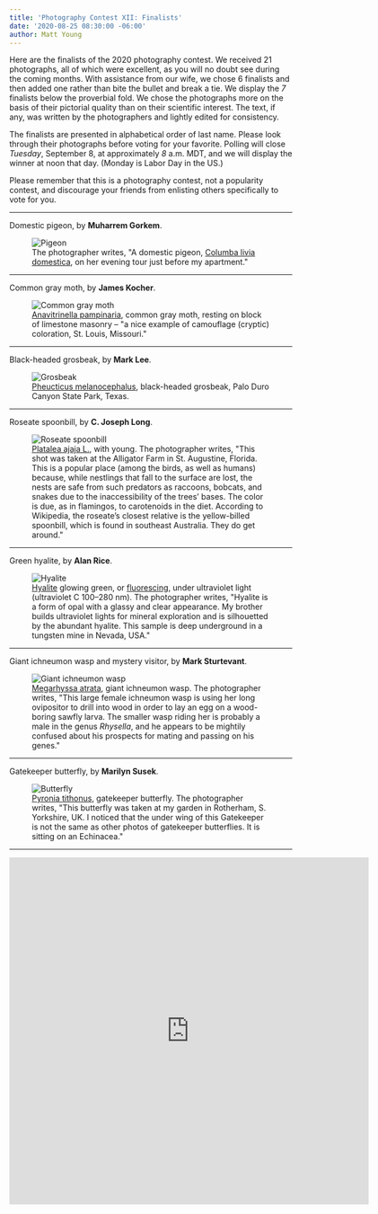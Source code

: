 ```yaml
---
title: 'Photography Contest XII: Finalists'
date: '2020-08-25 08:30:00 -06:00'
author: Matt Young
---
```


Here are the finalists of the 2020 photography contest. We received 21 photographs, all of which were excellent, as you will no doubt see during the coming months. With assistance from our wife, we chose 6 finalists and then added one rather than bite the bullet and break a tie. We display the *7* finalists below the proverbial fold. We chose the photographs more on the basis of their pictorial quality than on their scientific interest. The text, if any, was written by the photographers and lightly edited for consistency.

The finalists are presented in alphabetical order of last name. Please look through their photographs before voting for your favorite. Polling will close *Tuesday*, September 8, at approximately *8* a.m. MDT, and we will display the winner at noon that day. (Monday is Labor Day in the US.)

Please remember that this is a photography contest, not a popularity contest, and discourage your friends from enlisting others specifically to vote for you.

<!--more-->

-----

Domestic pigeon, by **Muharrem Gorkem**.
<figure>
<img src="/uploads/2020/Gorkem_DomesticPigeon1_600.jpg" alt="Pigeon"/>
<figcaption>
The photographer writes, "A domestic pigeon, <a href="https://en.wikipedia.org/wiki/Domestic_pigeon">Columba livia domestica</a>, on her evening tour just before my apartment."
</figcaption>
</figure>

-----

Common gray moth, by **James Kocher**.
<figure>
<img src="/uploads/2020/Kocher_CommonGrayMoth1.jpg" alt="Common gray moth"/>
<figcaption>
<a href="https://en.wikipedia.org/wiki/Anavitrinella_pampinaria">Anavitrinella pampinaria</a>, common gray moth, resting on block of limestone masonry &ndash; "a nice example of camouflage (cryptic) coloration, St. Louis, Missouri." </figcaption>
</figure>

-----

Black-headed grosbeak, by **Mark Lee**.
<figure>
<img src="/uploads/2020/Lee_BlackheadedGrosbeak.JPEG" alt="Grosbeak"/>
<figcaption>
<a href="https://www.allaboutbirds.org/guide/Black-headed_Grosbeak/id">Pheucticus melanocephalus</a>, black-headed grosbeak, Palo Duro Canyon State Park, Texas.</figcaption>
</figure>

-----

Roseate spoonbill, by **C. Joseph Long**.
<figure>
<img src="/uploads/2020/Long_roseate_spoonbill.jpg" alt="Roseate spoonbill"/>
<figcaption>
<a href="https://en.wikipedia.org/wiki/Roseate_spoonbill">Platalea ajaja L.</a>, with young. The photographer writes, "This shot was taken at the Alligator Farm in St. Augustine, Florida.  This is a popular place (among the birds, as well as humans) because, while nestlings that fall to the surface are lost, the nests are safe from such predators as raccoons, bobcats, and snakes due to the inaccessibility of the trees’ bases.  The color is due, as in flamingos, to carotenoids in the diet.  According to Wikipedia, the roseate’s closest relative is the yellow-billed spoonbill, which is found in southeast Australia.  They do get around."</figcaption>
</figure>

-----

Green hyalite, by **Alan Rice**.
<figure>
<img src="/uploads/2020/Rice_Alan_Green_Hyalite-1.jpg" alt="Hyalite"/>
<figcaption>
<a href="https://en.wikipedia.org/wiki/Hyalite">Hyalite</a> glowing green, or <a href="https://en.wikipedia.org/wiki/Fluorescence">fluorescing</a>, under ultraviolet light (ultraviolet C 100–280&nbsp;nm). The photographer writes, "Hyalite is a form of opal with a glassy and clear appearance. My brother builds ultraviolet lights for mineral exploration and is silhouetted by the abundant hyalite. This sample is deep underground in a tungsten mine in Nevada, USA." </figcaption>
</figure>

-----

Giant ichneumon wasp and mystery visitor, by **Mark Sturtevant**.
<figure>
<img src="/uploads/2020/Sturtevant.Giant_Ichneumon_wasp_and_mystery_visitor.jpg" alt="Giant ichneumon wasp"/>
<figcaption>
<a href="https://www.insectidentification.org/insect-description.asp?identification=Giant-Ichneumon-Wasp-Megarhyssa-Atrata">Megarhyssa atrata</a>, giant ichneumon wasp. The photographer writes, "This large female ichneumon wasp is using her long ovipositor to drill into wood in order to lay an egg on a wood-boring sawfly larva. The smaller wasp riding her is probably a male in the genus <i>Rhysella</i>, and he appears to be mightily confused about his prospects for mating and passing on his genes."</figcaption>
</figure>

-----

Gatekeeper butterfly, by **Marilyn Susek**.
<figure>
<img src="/uploads/2020/Susek_Gatekeeper-Butterfly.jpg" alt="Butterfly"/>
<figcaption>
<a href="https://www.ukbutterflies.co.uk/species.php?species=tithonus">Pyronia tithonus</a>, gatekeeper butterfly. The photographer writes, "This butterfly was taken at my garden in Rotherham, S. Yorkshire, UK. I noticed that the under wing of this Gatekeeper is not the same as other photos of gatekeeper butterflies. It is sitting on an Echinacea."</figcaption> 
</figure>

-----

<iframe src="https://docs.google.com/forms/d/e/1FAIpQLSdjFWQnqMJD-8-EhfT8o57nQpuMMGScRSu3K1qqL9ePvmLl-Q/viewform?embedded=true" width="640" height="618" frameborder="0" marginheight="0" marginwidth="0">Loading…</iframe>
